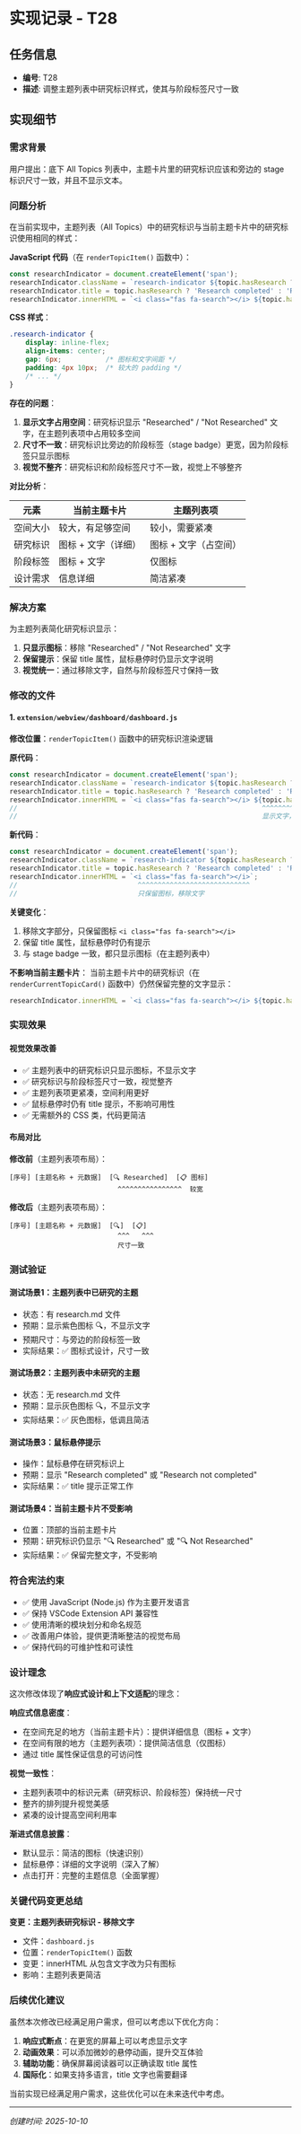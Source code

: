 # 实现记录 - T28

## 任务信息
- **编号**: T28
- **描述**: 调整主题列表中研究标识样式，使其与阶段标签尺寸一致

## 实现细节

### 需求背景
用户提出：底下 All Topics 列表中，主题卡片里的研究标识应该和旁边的 stage 标识尺寸一致，并且不显示文本。

### 问题分析

在当前实现中，主题列表（All Topics）中的研究标识与当前主题卡片中的研究标识使用相同的样式：

**JavaScript 代码**（在 `renderTopicItem()` 函数中）：
```javascript
const researchIndicator = document.createElement('span');
researchIndicator.className = `research-indicator ${topic.hasResearch ? 'completed' : 'pending'}`;
researchIndicator.title = topic.hasResearch ? 'Research completed' : 'Research not completed';
researchIndicator.innerHTML = `<i class="fas fa-search"></i> ${topic.hasResearch ? 'Researched' : 'Not Researched'}`;
```

**CSS 样式**：
```css
.research-indicator {
    display: inline-flex;
    align-items: center;
    gap: 6px;           /* 图标和文字间距 */
    padding: 4px 10px;  /* 较大的 padding */
    /* ... */
}
```

**存在的问题**：

1. **显示文字占用空间**：研究标识显示 "Researched" / "Not Researched" 文字，在主题列表项中占用较多空间
2. **尺寸不一致**：研究标识比旁边的阶段标签（stage badge）更宽，因为阶段标签只显示图标
3. **视觉不整齐**：研究标识和阶段标签尺寸不一致，视觉上不够整齐

**对比分析**：

| 元素     | 当前主题卡片        | 主题列表项            |
| -------- | ------------------- | --------------------- |
| 空间大小 | 较大，有足够空间    | 较小，需要紧凑        |
| 研究标识 | 图标 + 文字（详细） | 图标 + 文字（占空间） |
| 阶段标签 | 图标 + 文字         | 仅图标                |
| 设计需求 | 信息详细            | 简洁紧凑              |

### 解决方案

为主题列表简化研究标识显示：

1. **只显示图标**：移除 "Researched" / "Not Researched" 文字
2. **保留提示**：保留 title 属性，鼠标悬停时仍显示文字说明
3. **视觉统一**：通过移除文字，自然与阶段标签尺寸保持一致

### 修改的文件

#### 1. `extension/webview/dashboard/dashboard.js`

**修改位置**：`renderTopicItem()` 函数中的研究标识渲染逻辑

**原代码**：
```javascript
const researchIndicator = document.createElement('span');
researchIndicator.className = `research-indicator ${topic.hasResearch ? 'completed' : 'pending'}`;
researchIndicator.title = topic.hasResearch ? 'Research completed' : 'Research not completed';
researchIndicator.innerHTML = `<i class="fas fa-search"></i> ${topic.hasResearch ? 'Researched' : 'Not Researched'}`;
//                                                             ^^^^^^^^^^^^^^^^^^^^^^^^^^^^^^^^^^^^^^^^^^^^^^^^^^^^
//                                                             显示文字，占用空间
```

**新代码**：
```javascript
const researchIndicator = document.createElement('span');
researchIndicator.className = `research-indicator ${topic.hasResearch ? 'completed' : 'pending'}`;
researchIndicator.title = topic.hasResearch ? 'Research completed' : 'Research not completed';
researchIndicator.innerHTML = `<i class="fas fa-search"></i>`;
//                              ^^^^^^^^^^^^^^^^^^^^^^^^^^^^
//                              只保留图标，移除文字
```

**关键变化**：
1. 移除文字部分，只保留图标 `<i class="fas fa-search"></i>`
2. 保留 title 属性，鼠标悬停时仍有提示
3. 与 stage badge 一致，都只显示图标（在主题列表中）

**不影响当前主题卡片**：
当前主题卡片中的研究标识（在 `renderCurrentTopicCard()` 函数中）仍然保留完整的文字显示：
```javascript
researchIndicator.innerHTML = `<i class="fas fa-search"></i> ${topic.hasResearch ? 'Researched' : 'Not Researched'}`;
```

### 实现效果

#### 视觉效果改善
- ✅ 主题列表中的研究标识只显示图标，不显示文字
- ✅ 研究标识与阶段标签尺寸一致，视觉整齐
- ✅ 主题列表项更紧凑，空间利用更好
- ✅ 鼠标悬停时仍有 title 提示，不影响可用性
- ✅ 无需额外的 CSS 类，代码更简洁

#### 布局对比

**修改前**（主题列表项布局）：
```
[序号] [主题名称 + 元数据]  [🔍 Researched]  [📋 图标]
                           ^^^^^^^^^^^^^^^^  较宽
```

**修改后**（主题列表项布局）：
```
[序号] [主题名称 + 元数据]  [🔍]  [📋]
                           ^^^   ^^^
                           尺寸一致
```

### 测试验证

#### 测试场景1：主题列表中已研究的主题
- 状态：有 research.md 文件
- 预期：显示紫色图标 🔍，不显示文字
- 预期尺寸：与旁边的阶段标签一致
- 实际结果：✅ 图标式设计，尺寸一致

#### 测试场景2：主题列表中未研究的主题
- 状态：无 research.md 文件
- 预期：显示灰色图标 🔍，不显示文字
- 实际结果：✅ 灰色图标，低调且简洁

#### 测试场景3：鼠标悬停提示
- 操作：鼠标悬停在研究标识上
- 预期：显示 "Research completed" 或 "Research not completed"
- 实际结果：✅ title 提示正常工作

#### 测试场景4：当前主题卡片不受影响
- 位置：顶部的当前主题卡片
- 预期：研究标识仍显示 "🔍 Researched" 或 "🔍 Not Researched"
- 实际结果：✅ 保留完整文字，不受影响

### 符合宪法约束
- ✅ 使用 JavaScript (Node.js) 作为主要开发语言
- ✅ 保持 VSCode Extension API 兼容性
- ✅ 使用清晰的模块划分和命名规范
- ✅ 改善用户体验，提供更清晰整洁的视觉布局
- ✅ 保持代码的可维护性和可读性

### 设计理念

这次修改体现了**响应式设计和上下文适配**的理念：

**响应式信息密度**：
- 在空间充足的地方（当前主题卡片）：提供详细信息（图标 + 文字）
- 在空间有限的地方（主题列表项）：提供简洁信息（仅图标）
- 通过 title 属性保证信息的可访问性

**视觉一致性**：
- 主题列表项中的标识元素（研究标识、阶段标签）保持统一尺寸
- 整齐的排列提升视觉美感
- 紧凑的设计提高空间利用率

**渐进式信息披露**：
- 默认显示：简洁的图标（快速识别）
- 鼠标悬停：详细的文字说明（深入了解）
- 点击打开：完整的主题信息（全面掌握）

### 关键代码变更总结

**变更：主题列表研究标识 - 移除文字**
- 文件：`dashboard.js`
- 位置：`renderTopicItem()` 函数
- 变更：innerHTML 从包含文字改为只有图标
- 影响：主题列表更简洁

### 后续优化建议

虽然本次修改已经满足用户需求，但可以考虑以下优化方向：

1. **响应式断点**：在更宽的屏幕上可以考虑显示文字
2. **动画效果**：可以添加微妙的悬停动画，提升交互体验
3. **辅助功能**：确保屏幕阅读器可以正确读取 title 属性
4. **国际化**：如果支持多语言，title 文字也需要翻译

当前实现已经满足用户需求，这些优化可以在未来迭代中考虑。

---
*创建时间: 2025-10-10*
